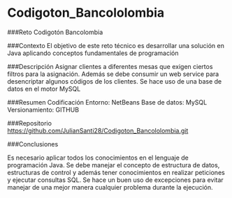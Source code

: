 # Codigoton_Bancololombia
###Reto Codigotón Bancolombia

###Contexto El objetivo de este reto técnico es desarrollar una solución en Java aplicando conceptos fundamentales de programación

###Descripción Asignar clientes a diferentes mesas que exigen ciertos filtros para la asignación. Además se debe consumir un web service para desencriptar algunos códigos de los clientes. Se hace uso de una base de datos en el motor MySQL

###Resumen Codificación Entorno: NetBeans Base de datos: MySQL Versionamiento: GITHUB

###Repositorio https://github.com/JulianSanti28/Codigoton_Bancololombia.git

###Conclusiones

Es necesario aplicar todos los conocimientos en el lenguaje de programación Java. Se debe manejar el concepto de estructura de datos, estructuras de control y además tener conocimientos en realizar peticiones y ejecutar consultas SQL. Se hace un buen uso de excepciones para evitar manejar de una mejor manera cualquier problema durante la ejecución.
